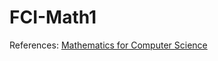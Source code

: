# FCI-Math1

References: [Mathematics for Computer Science](https://courses.csail.mit.edu/6.042/spring18/mcs.pdf)
